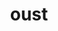 ---
category: 4-letters
denotation: null
name: oust
reference_link: https://www.etymonline.com/word/oust
root_language: null
root_name: null
title: oust
type: free
word_sums:
- respelling: oust
  sum: 'Oust + '
---